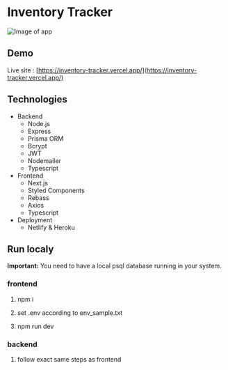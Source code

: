 # Inventory Tracker

![Image of app](https://i.ibb.co/gDV98nK/Screen-Shot-2021-06-04-at-11-25-51-AM.png)

## Demo
Live site : [https://inventory-tracker.vercel.app/](https://inventory-tracker.vercel.app/)

## Technologies
- Backend
  - Node.js
  - Express
  - Prisma ORM
  - Bcrypt
  - JWT
  - Nodemailer
  - Typescript
- Frontend
  - Next.js
  - Styled Components
  - Rebass
  - Axios
  - Typescript
- Deployment
  - Netlify & Heroku

## Run localy

**Important:** You need to have a local psql database running in your system. 

### frontend

1. npm i

2. set .env according to env_sample.txt

3. npm run dev

### backend

1. follow exact same steps as frontend
